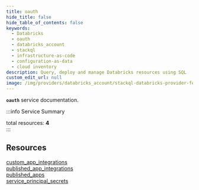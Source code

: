 ```yaml
---
title: oauth
hide_title: false
hide_table_of_contents: false
keywords:
  - Databricks
  - oauth
  - databricks_account
  - stackql
  - infrastructure-as-code
  - configuration-as-data
  - cloud inventory
description: Query, deploy and manage Databricks resources using SQL
custom_edit_url: null
image: /img/providers/databricks_account/stackql-databricks-provider-featured-image.png
---
```


**`oauth`** service documentation.

:::info Service Summary
<div class="row">
<div class="providerDocColumn">
<span>total resources:&nbsp;<b>4</b></span><br />
</div>
</div>
:::

## Resources
<div class="row">
<div class="providerDocColumn">
<a href="/providers/databricks_account/oauth/custom_app_integrations/">custom_app_integrations</a><br />
<a href="/providers/databricks_account/oauth/published_app_integrations/">published_app_integrations</a><br />
</div>
<div class="providerDocColumn">
<a href="/providers/databricks_account/oauth/published_apps/">published_apps</a><br />
<a href="/providers/databricks_account/oauth/service_principal_secrets/">service_principal_secrets</a><br />
</div>
</div>